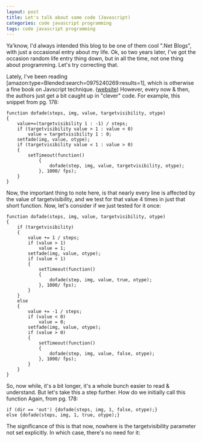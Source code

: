 ```yaml
---
layout: post
title: Let's talk about some code (Javascript)
categories: code javascript programming
tags: code javascript programming
---
```


Ya'know, I'd always intended this blog to be one of them cool ".Net Blogs", with just a occasional entry about my life.  Ok, so two years later, I've got the occasion random life entry thing down, but in all the time, not one thing about programming.  Let's try correcting that.

Lately, I've been reading  [amazon:type=Blended:search=0975240269:results=1], which is otherwise a fine book on Javscript technique. (<a href="http://www.sitepoint.com/books/jsant1/">website</a>)  However, every now & then, the authors just get a bit caught up in "clever" code.  For example, this snippet from pg. 178:

	function dofade(steps, img, value, targetvisibility, otype)
	{
		value+=(targetvisibility 1 : -1) / steps;
		if (targetvisibility value > 1 : value < 0)
			value = targetvisibility 1 : 0;
		setfade(img, value, otype);
		if (targetvisibility value < 1 : value > 0)
		{
			setTimeout(function()
				{
					dofade(step, img, value, targetvisibility, otype);
				}, 1000/ fps);
		}
	}

Now, the important thing to note here, is that nearly every line is affected by the value of targetvisibility, and we test for that value 4 times in just that short function.  Now, let's consider if we just tested for it once:

 	function dofade(steps, img, value, targetvisibility, otype)
	{
		if (targetvisibility)
		{
			value += 1 / steps;
			if (value > 1)
				value = 1;
			setfade(img, value, otype);
			if (value < 1)
			{
				setTimeout(function()
				{
					dofade(step, img, value, true, otype);
				}, 1000/ fps);
			}
		}
		else
		{
			value += -1 / steps;
			if (value < 0)
				value = 0;
			setfade(img, value, otype);
			if (value > 0)
			{
				setTimeout(function()
				{
					dofade(step, img, value, false, otype);
				}, 1000/ fps);
			}
		}
	}
 
So, now while, it's a bit longer, it's a whole bunch easier to read & understand. But let's take this a step further.  How do we initially call this function   Again, from pg. 178:

	if (dir == 'out') {dofade(steps, img, 1, false, otype);}
	else {dofade(steps, img, 1, true, otype);}
	
The significance of this is that now, nowhere is the targetvisibility parameter not set explicitly. In which case, there's no need for it:

<script src="https://gist.github.com/jamescurran/5464815.js">   </script>
>   
>   
